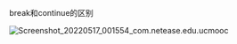 break和continue的区别

![Screenshot_20220517_001554_com.netease.edu.ucmooc](D:\Study\C\imd\Screenshot_20220517_001554_com.netease.edu.ucmooc.jpg)